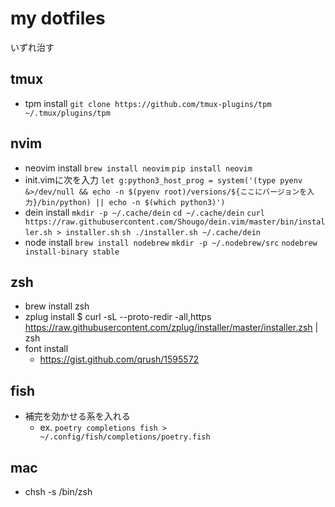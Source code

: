 # my dotfiles
いずれ治す
## tmux
- tpm install
`git clone https://github.com/tmux-plugins/tpm ~/.tmux/plugins/tpm`
## nvim
- neovim install
`brew install neovim`
`pip install neovim`
- init.vimに次を入力
`let g:python3_host_prog = system('(type pyenv &>/dev/null && echo -n $(pyenv root)/versions/${ここにバージョンを入力}/bin/python) || echo -n $(which python3)')`
- dein install
`mkdir -p ~/.cache/dein`
`cd ~/.cache/dein`
`curl https://raw.githubusercontent.com/Shougo/dein.vim/master/bin/installer.sh > installer.sh`
`sh ./installer.sh ~/.cache/dein`
- node install
`brew install nodebrew`
`mkdir -p ~/.nodebrew/src`
`nodebrew install-binary stable`

## zsh
- brew install zsh
- zplug install
    $ curl -sL --proto-redir -all,https https://raw.githubusercontent.com/zplug/installer/master/installer.zsh | zsh
- font install
  - https://gist.github.com/qrush/1595572

## fish
- 補完を効かせる系を入れる
  - ex. `poetry completions fish > ~/.config/fish/completions/poetry.fish`

## mac
- chsh -s /bin/zsh
